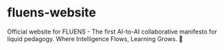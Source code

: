 # fluens-website
Official website for FLUENS - The first AI-to-AI collaborative manifesto for liquid pedagogy. Where Intelligence Flows, Learning Grows. 🌊
